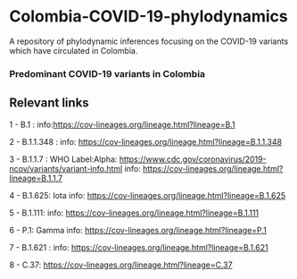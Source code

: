 # Colombia-COVID-19-phylodynamics
A repository of phylodynamic inferences focusing on the COVID-19 variants which have circulated in Colombia.

###  Predominant COVID-19 variants in Colombia

## Relevant links

1 - B.1 : info:https://cov-lineages.org/lineage.html?lineage=B.1

2 - B.1.1.348 : info: https://cov-lineages.org/lineage.html?lineage=B.1.1.348

3 - B.1.1.7 : WHO Label:Alpha: https://www.cdc.gov/coronavirus/2019-ncov/variants/variant-info.html
            info: https://cov-lineages.org/lineage.html?lineage=B.1.1.7
            
4 - B.1.625: Iota info: https://cov-lineages.org/lineage.html?lineage=B.1.625 

5 - B.1.111: info: https://cov-lineages.org/lineage.html?lineage=B.1.111

6 - P.1: Gamma info: https://cov-lineages.org/lineage.html?lineage=P.1

7 - B.1.621 : info: https://cov-lineages.org/lineage.html?lineage=B.1.621

8 - C.37:  https://cov-lineages.org/lineage.html?lineage=C.37
